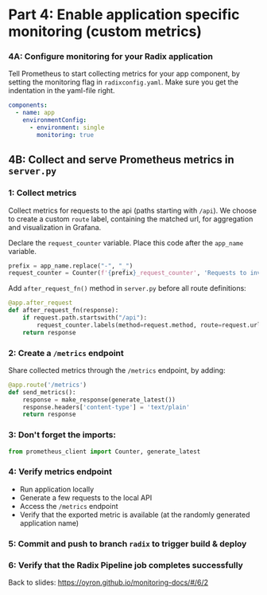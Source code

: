 # Part 4: Enable application specific monitoring (custom metrics)

### 4A: Configure monitoring for your Radix application

Tell Prometheus to start collecting metrics for your app component, by setting the monitoring flag in `radixconfig.yaml`. Make sure you get the indentation in the yaml-file right.

```yaml
components:
  - name: app
    environmentConfig:
      - environment: single
        monitoring: true
```

## 4B: Collect and serve Prometheus metrics in `server.py`

### 1: Collect metrics 
Collect metrics for requests to the api (paths starting with `/api`). We choose to create a custom `route` label, containing
the matched url, for aggregation and visualization in Grafana.

Declare the `request_counter` variable. Place this code after the `app_name` variable.
```python
prefix = app_name.replace("-", "_")
request_counter = Counter(f'{prefix}_request_counter', 'Requests to inventory API', ['method', 'route', 'status'])
```

Add `after_request_fn()` method in `server.py` before all route definitions:

```python
@app.after_request
def after_request_fn(response):
    if request.path.startswith("/api"):
        request_counter.labels(method=request.method, route=request.url_rule.rule, status=response.status_code).inc()
    return response
```


### 2: Create a `/metrics` endpoint
Share collected metrics through the `/metrics` endpoint, by adding:

```python
@app.route('/metrics')
def send_metrics():
    response = make_response(generate_latest())
    response.headers['content-type'] = 'text/plain'
    return response
```

### 3: Don't forget the imports:

```python
from prometheus_client import Counter, generate_latest
```

### 4: Verify metrics endpoint

* Run application locally
* Generate a few requests to the local API
* Access the `/metrics` endpoint
* Verify that the exported metric is available (at the randomly generated application name)

### 5: Commit and push to branch `radix` to trigger build & deploy

### 6: Verify that the Radix Pipeline job completes successfully


Back to slides: https://oyron.github.io/monitoring-docs/#/6/2